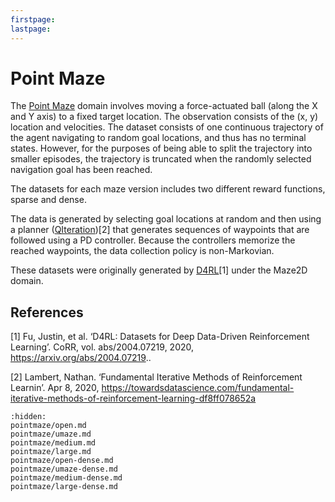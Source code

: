 ```yaml
---
firstpage:
lastpage:
---
```


# Point Maze

The [Point Maze](https://robotics.farama.org/envs/maze/point_maze/) domain involves moving a force-actuated ball (along the X and Y axis) to a fixed target location. The observation consists of the (x, y) location and velocities. The dataset consists of one continuous trajectory of the agent navigating to random goal locations, and thus has no terminal states. However, for the purposes of being able to split the trajectory into smaller episodes, the trajectory is truncated when the randomly selected navigation goal has been reached.

The datasets for each maze version includes two different reward functions, sparse and dense.

The data is generated by selecting goal locations at random and then using a planner ([QIteration](https://towardsdatascience.com/fundamental-iterative-methods-of-reinforcement-learning-df8ff078652a))[2] that generates sequences of waypoints that are followed using a PD
controller. Because the controllers memorize the reached waypoints, the data collection policy is non-Markovian.

These datasets were originally generated by [D4RL](https://github.com/Farama-Foundation/D4RL/wiki/Tasks#maze2d)[1] under the Maze2D domain.

## References

[1] Fu, Justin, et al. ‘D4RL: Datasets for Deep Data-Driven Reinforcement Learning’. CoRR, vol. abs/2004.07219, 2020, https://arxiv.org/abs/2004.07219..

[2] Lambert, Nathan. ‘Fundamental Iterative Methods of Reinforcement Learnin’. Apr 8, 2020, https://towardsdatascience.com/fundamental-iterative-methods-of-reinforcement-learning-df8ff078652a


```{toctree}
:hidden:
pointmaze/open.md
pointmaze/umaze.md
pointmaze/medium.md
pointmaze/large.md
pointmaze/open-dense.md
pointmaze/umaze-dense.md
pointmaze/medium-dense.md
pointmaze/large-dense.md
```

